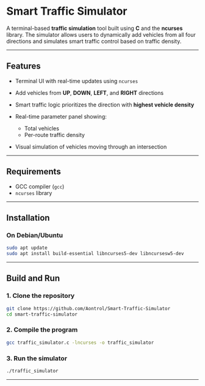 #  Smart Traffic Simulator

A terminal-based **traffic simulation** tool built using **C** and the **ncurses** library. The simulator allows users to dynamically add vehicles from all four directions and simulates smart traffic control based on traffic density.

---

##  Features

* Terminal UI with real-time updates using `ncurses`
* Add vehicles from **UP**, **DOWN**, **LEFT**, and **RIGHT** directions
* Smart traffic logic prioritizes the direction with **highest vehicle density**
* Real-time parameter panel showing:

  * Total vehicles
  * Per-route traffic density
* Visual simulation of vehicles moving through an intersection

---
##  Requirements

* GCC compiler (`gcc`)
* `ncurses` library

---
##  Installation

### On Debian/Ubuntu

```bash
sudo apt update
sudo apt install build-essential libncurses5-dev libncursesw5-dev
```

---

## Build and Run

### 1. Clone the repository

```bash
git clone https://github.com/Aontrol/Smart-Traffic-Simulator
cd smart-traffic-simulator
```

### 2. Compile the program

```bash
gcc traffic_simulator.c -lncurses -o traffic_simulator
```

### 3. Run the simulator

```bash
./traffic_simulator
```

---
